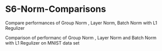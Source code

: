 # S6-Norm-Comparisons
Compare performances of Group Norm , Layer Norm, Batch Norm with L1 Regulizer

Comparison of performanc of Group Norm , Layer Norm and Batch Norm with L1 Regulizer on MNIST data set

